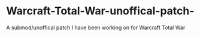 # Warcraft-Total-War-unoffical-patch-
A submod/unoffical patch I have been working on for Warcraft Total War
